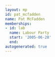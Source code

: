 ```yaml
---
layout: mp
id: pat_mcfadden
name: Pat McFadden
memberships:
- id: lab
  name: Labour Party
  start: '2005-06-28'
  end: 
autogenerated: true
---
```

